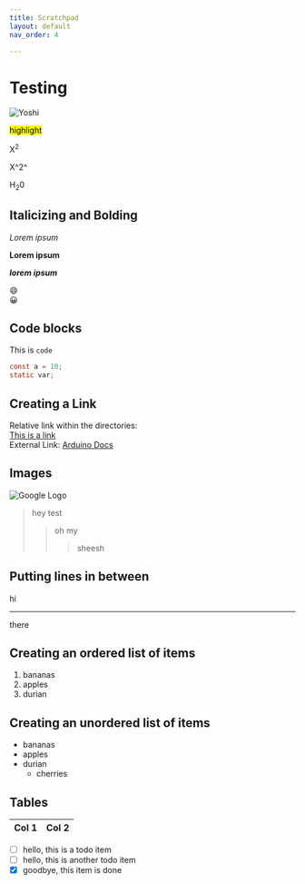 ```yaml
---
title: Scratchpad
layout: default
nav_order: 4

---
```


# Testing

![Yoshi](/images/yoshi.jpg)

<mark>highlight</mark>

X<sup>2</sup>

X^2^

H<sub>2</sub>0

## Italicizing and Bolding

*Lorem ipsum*

**Lorem ipsum**

***lorem ipsum***

:smile:  
😀

## Code blocks
This is `code`

``` c
const a = 10;
static var;
```

## Creating a Link
Relative link within the directories:  
[This is a link](/docs)  
External Link:
[Arduino Docs](https://docs.arduino.cc/)

## Images
![Google Logo](https://upload.wikimedia.org/wikipedia/commons/thumb/2/2f/Google_2015_logo.svg/1200px-Google_2015_logo.svg.png)

> hey
> test
>> oh my
>>> sheesh

## Putting lines in between

hi

***

there

## Creating an ordered list of items
1. bananas
2. apples
3. durian

## Creating an unordered list of items
* bananas
* apples
* durian
    * cherries

## Tables

| Col 1 | Col 2 |
| -----  | :-----: |

- [ ] hello, this is a todo item
- [ ] hello, this is another todo item
- [x] goodbye, this item is done
